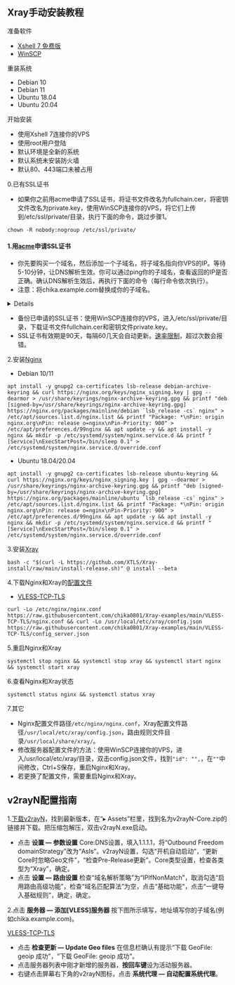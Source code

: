 ## Xray手动安装教程

准备软件

- [Xshell 7 免费版](https://www.xshell.com/zh/free-for-home-school)
- [WinSCP](https://winscp.net/eng/docs/lang:chs)

重装系统

- Debian 10
- Debian 11
- Ubuntu 18.04
- Ubuntu 20.04

开始安装

- 使用Xshell 7连接你的VPS
- 使用root用户登陆
- 默认环境是全新的系统
- 默认系统未安装防火墙
- 默认80、443端口未被占用

0.已有SSL证书

- 如果你之前用acme申请了SSL证书，将证书文件改名为fullchain.cer，将密钥文件改名为private.key，使用WinSCP连接你的VPS，将它们上传到/etc/ssl/private/目录，执行下面的命令，跳过步骤1。

```
chown -R nobody:nogroup /etc/ssl/private/
```

#### 1.用[acme](https://github.com/acmesh-official/acme.sh)申请SSL证书

- 你先要购买一个域名，然后添加一个子域名，将子域名指向你VPS的IP。等待5-10分钟，让DNS解析生效。你可以通过ping你的子域名，查看返回的IP是否正确。确认DNS解析生效后，再执行下面的命令（每行命令依次执行）。
- 注意：将chika.example.com替换成你的子域名。

<details>

```
apt install -y socat
```

```
curl https://get.acme.sh | sh
```

```
alias acme.sh=~/.acme.sh/acme.sh
```

```
acme.sh --upgrade --auto-upgrade
```

```
acme.sh --set-default-ca --server letsencrypt
```

```
acme.sh --issue -d chika.example.com --standalone --keylength ec-256
```

```
acme.sh --install-cert -d chika.example.com --ecc \
```

```
--fullchain-file /etc/ssl/private/fullchain.cer \
```

```
--key-file /etc/ssl/private/private.key
```

```
chown -R nobody:nogroup /etc/ssl/private/
```

</details>

- 备份已申请的SSL证书：使用WinSCP连接你的VPS，进入/etc/ssl/private/目录，下载证书文件fullchain.cer和密钥文件private.key。
- SSL证书有效期是90天，每隔60几天会自动更新。[速率限制](https://letsencrypt.org/zh-cn/docs/rate-limits/)，超过次数会报错。

2.安装[Nginx](http://nginx.org/en/linux_packages.html)

- Debian 10/11

```
apt install -y gnupg2 ca-certificates lsb-release debian-archive-keyring && curl https://nginx.org/keys/nginx_signing.key | gpg --dearmor > /usr/share/keyrings/nginx-archive-keyring.gpg && printf "deb [signed-by=/usr/share/keyrings/nginx-archive-keyring.gpg] https://nginx.org/packages/mainline/debian `lsb_release -cs` nginx" > /etc/apt/sources.list.d/nginx.list && printf "Package: *\nPin: origin nginx.org\nPin: release o=nginx\nPin-Priority: 900" > /etc/apt/preferences.d/99nginx && apt update -y && apt install -y nginx && mkdir -p /etc/systemd/system/nginx.service.d && printf "[Service]\nExecStartPost=/bin/sleep 0.1" > /etc/systemd/system/nginx.service.d/override.conf

```

- Ubuntu 18.04/20.04

```
apt install -y gnupg2 ca-certificates lsb-release ubuntu-keyring && curl https://nginx.org/keys/nginx_signing.key | gpg --dearmor > /usr/share/keyrings/nginx-archive-keyring.gpg && printf "deb [signed-by=/usr/share/keyrings/nginx-archive-keyring.gpg] https://nginx.org/packages/mainline/ubuntu `lsb_release -cs` nginx" > /etc/apt/sources.list.d/nginx.list && printf "Package: *\nPin: origin nginx.org\nPin: release o=nginx\nPin-Priority: 900" > /etc/apt/preferences.d/99nginx && apt update -y && apt install -y nginx && mkdir -p /etc/systemd/system/nginx.service.d && printf "[Service]\nExecStartPost=/bin/sleep 0.1" > /etc/systemd/system/nginx.service.d/override.conf
```

3.安装[Xray](https://github.com/XTLS/Xray-core/releases)

```
bash -c "$(curl -L https://github.com/XTLS/Xray-install/raw/main/install-release.sh)" @ install --beta
```

4.下载Nginx和Xray的[配置文件](https://github.com/chika0801/Xray-examples)

- [VLESS-TCP-TLS](https://github.com/chika0801/Xray-examples/tree/main/VLESS-TCP-TLS)

```
curl -Lo /etc/nginx/nginx.conf https://raw.githubusercontent.com/chika0801/Xray-examples/main/VLESS-TCP-TLS/nginx.conf && curl -Lo /usr/local/etc/xray/config.json https://raw.githubusercontent.com/chika0801/Xray-examples/main/VLESS-TCP-TLS/config_server.json
```

5.重启Nginx和Xray

```
systemctl stop nginx && systemctl stop xray && systemctl start nginx && systemctl start xray
```

6.查看Nginx和Xray状态

```
systemctl status nginx && systemctl status xray
```

7.其它

- Nginx配置文件路径`/etc/nginx/nginx.conf`，Xray配置文件路径`/usr/local/etc/xray/config.json`，路由规则文件目录`/usr/local/share/xray/`。
- 修改服务器配置文件的方法：使用WinSCP连接你的VPS，进入/usr/local/etc/xray/目录，双击config.json文件，找到`"id": "",`，在`""`中间修改，Ctrl+S保存，重启Nginx和Xray。
- 若更换了配置文件，需要重启Nginx和Xray。



## v2rayN配置指南

1.[下载v2rayN](https://github.com/2dust/v2rayN/releases)，找到最新版本，在“▸ Assets”栏里，找到名为v2rayN-Core.zip的链接并下载。把压缩包解压，双击v2rayN.exe启动。

- 点击 **设置 — 参数设置** Core:DNS设置，填入1.1.1.1，将“Outbound Freedom domainStrategy”改为“AsIs”。v2rayN设置，勾选“开机自动启动”，“更新Core时忽略Geo文件”，“检查Pre-Release更新”。Core类型设置，检查各类型为“Xray”，确定。
- 点击 **设置 — 路由设置** 检查“域名解析策略”为“IPIfNonMatch”，取消勾选“启用路由高级功能”，检查“域名匹配算法”为空，点击“基础功能”，点击“一键导入基础规则”，确定，确定。

2.点击 **服务器 — 添加[VLESS]服务器** 按下图所示填写，地址填写你的子域名(例如chika.example.com)。

[VLESS-TCP-TLS](https://github.com/chika0801/Xray-examples/tree/main/VLESS-TCP-TLS#readme)

- 点击 **检查更新 — Update Geo files** 在信息栏确认有提示“下载 GeoFile: geoip 成功”，“下载 GeoFile: geoip 成功”。
- 点击服务器列表中刚才新增的服务器，**按回车键**设为活动服务器。
- 右键点击屏幕右下角的v2rayN图标，点击 **系统代理 — 自动配置系统代理**。
